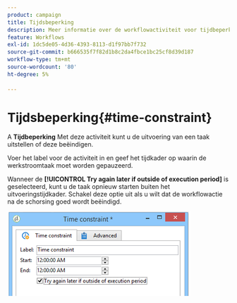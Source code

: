 ```yaml
---
product: campaign
title: Tijdsbeperking
description: Meer informatie over de workflowactiviteit voor tijdbeperking
feature: Workflows
exl-id: 1dc5de05-4d36-4393-8113-d1f97bb7f732
source-git-commit: b666535f7f82d1b8c2da4fbce1bc25cf8d39d187
workflow-type: tm+mt
source-wordcount: '80'
ht-degree: 5%

---
```


# Tijdsbeperking{#time-constraint}



A **Tijdbeperking** Met deze activiteit kunt u de uitvoering van een taak uitstellen of deze beëindigen.

Voer het label voor de activiteit in en geef het tijdkader op waarin de werkstroomtaak moet worden gepauzeerd.

Wanneer de **[!UICONTROL Try again later if outside of execution period]** is geselecteerd, kunt u de taak opnieuw starten buiten het uitvoeringstijdkader. Schakel deze optie uit als u wilt dat de workflowactie na de schorsing goed wordt beëindigd.

![](assets/s_user_scheduled_wait.png)
